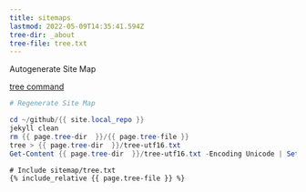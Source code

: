 ```yaml
---
title: sitemaps
lastmod: 2022-05-09T14:35:41.594Z
tree-dir: _about
tree-file: tree.txt
---
```


Autogenerate Site Map

[tree command](https://docs.microsoft.com/en-us/windows-server/administration/windows-commands/tree)

```powershell
# Regenerate Site Map

cd ~/github/{{ site.local_repo }}
jekyll clean
rm {{ page.tree-dir  }}/{{ page.tree-file }}
tree > {{ page.tree-dir  }}/tree-utf16.txt
Get-Content {{ page.tree-dir  }}/tree-utf16.txt -Encoding Unicode | Set-Content -Encoding UTF8 {{ page.tree-dir }}/{{ page.tree-file }}
```


```shell
# Include sitemap/tree.txt
{% include_relative {{ page.tree-file }} %}
```

